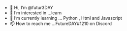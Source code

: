 - 👋 Hi, I’m @futur3DAY
- 👀 I’m interested in ...learn
- 🌱 I’m currently learning ... Python , Html and Javascript
- 📫 How to reach me ...FutureDAY#1210 on Discord

<!---
futur3DAY/futur3DAY is a ✨ special ✨ repository because its `README.md` (this file) appears on your GitHub profile.
You can click the Preview link to take a look at your changes.
--->
